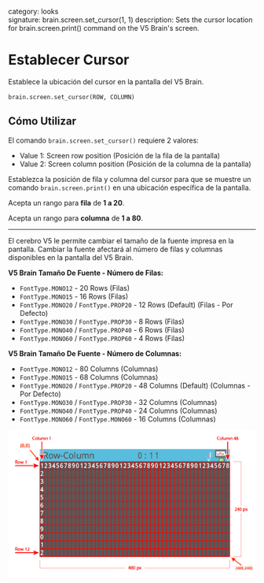 category: looks  
signature: brain.screen.set_cursor(1, 1)
description: Sets the cursor location for brain.screen.print() command on the V5 Brain's screen.

# Establecer Cursor


Establece la ubicación del cursor en la pantalla del V5 Brain.

```don
brain.screen.set_cursor(ROW, COLUMN)
```

## Cómo Utilizar

El comando `brain.screen.set_cursor()` requiere 2 valores:

* Value 1: Screen row position (Posición de la fila de la pantalla)
* Value 2: Screen column position (Posición de la columna de la pantalla)

Establezca la posición de fila y columna del cursor para que se muestre un comando `brain.screen.print()` en una ubicación específica de la pantalla.

Acepta un rango para **fila** de **1 a 20**.

Acepta un rango para **columna** de **1 a 80**.

---

El cerebro V5 le permite cambiar el tamaño de la fuente impresa en la pantalla. Cambiar la fuente afectará al número de filas y columnas disponibles en la pantalla del V5 Brain.

**V5 Brain Tamaño De Fuente - Número de Filas:**

* `FontType.MONO12` - 20 Rows (Filas)
* `FontType.MONO15` - 16 Rows (Filas)
* `FontType.MONO20` / `FontType.PROP20` - 12 Rows (Default) (Filas - Por Defecto)
* `FontType.MONO30` / `FontType.PROP30` - 8 Rows (Filas)
* `FontType.MONO40` / `FontType.PROP40` - 6 Rows (Filas)
* `FontType.MONO60` / `FontType.PROP60` - 4 Rows (Filas)

**V5 Brain Tamaño De Fuente - Número de Columnas:**

* `FontType.MONO12` - 80 Columns (Columnas)
* `FontType.MONO15` - 68 Columns (Columnas)
* `FontType.MONO20` / `FontType.PROP20` - 48 Columns (Default) (Columnas - Por Defecto)
* `FontType.MONO30` / `FontType.PROP30` - 32 Columns (Columnas)
* `FontType.MONO40` / `FontType.PROP40` - 24 Columns (Columnas)
* `FontType.MONO60` / `FontType.MONO60` - 16 Columns (Columnas)

![brain_screen_info](v5_row_column_brain.jpg)

<advanced>
</advanced>
